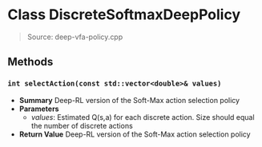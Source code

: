 # Class DiscreteSoftmaxDeepPolicy
> Source: deep-vfa-policy.cpp
## Methods
### ``int selectAction(const std::vector<double>& values)``
* **Summary**
  Deep-RL version of the Soft-Max action selection policy
* **Parameters**
  * _values_: Estimated Q(s,a) for each discrete action. Size should equal the number of discrete actions
* **Return Value**
  Deep-RL version of the Soft-Max action selection policy
